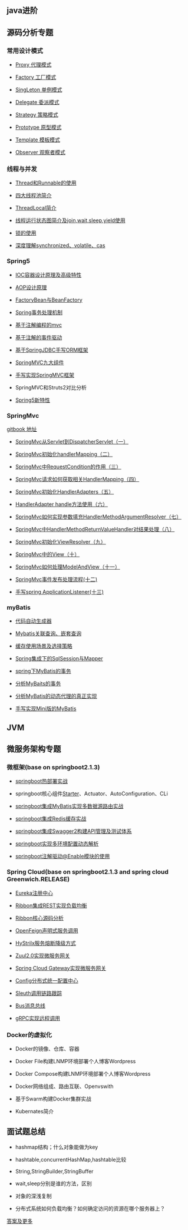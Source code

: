 ## java进阶

## 源码分析专题

### 常用设计模式

* [Proxy 代理模式](https://github.com/DespairYoke/java-advance/tree/master/design-pattern/proxy)

* [Factory 工厂模式](https://github.com/DespairYoke/java-advance/blob/master/design-pattern/factory/README.md)

* [SingLeton 单例模式](./design-pattern/signle/README.md)

* [Delegate 委派模式](https://github.com/DespairYoke/java-advance/tree/master/design-pattern/delegate)

* [Strategy 策略模式](./design-pattern/strategy/README.md)

* [Prototype 原型模式](./design-pattern/prototype/README.md)

* [Template 模板模式](./design-pattern/template/README.md)

* [Observer 观察者模式](./design-pattern/observer/README.md)

### 线程与并发

* [Thread和Runnable的使用](./thread/thread_runnable.md)

* [四大线程池简介](./thread/thread_pool.md)

* [ThreadLocal简介](./thread/threadlocal.md)

* [线程运行状态图简介及join,wait,sleep,yield使用](./thread/thread-excute.md)

* [锁的使用](./thread/thread-lock.md)

* [深度理解synchronized、volatile、cas](./thread/thread_static.md)
### Spring5

* [IOC容器设计原理及高级特性](./ioc.md)

* [AOP设计原理](./spring5/aop/README.md)

* [FactoryBean与BeanFactory](https://github.com/DespairYoke/java-advance/blob/master/spring5/FactoryBeanAndBeanFactory/README.md)

* [Spring事务处理机制](https://github.com/DespairYoke/java-advance/blob/master/spring5/spring-transaction/README.md)

* [基于注解编程的mvc](./spring5/spring-mvc/README.md)

* [基于注解的事件驱动](./spring5/spring-mvc-event/README.md)

* [基于SpringJDBC手写ORM框架](https://github.com/DespairYoke/java-advance/blob/master/spring5/making-myorm/README.md)

* [SpringMVC九大组件](./spring5/springMVC-component.md)

* [手写实现SpringMVC框架](./spring5/my-spring-mvc/README.md)

* SpringMVC和Struts2对比分析

* [Spring5新特性](./spring5/spring5-feature.md)

### SpringMvc

[gitbook 地址](https://zwd.ccxst.cn/spring-mvc-book)
* [SpringMvc从Servlet到DispatcherServlet（一）](./spring5/my-spring-mvc/2019-05-16-DispatcherServlet.md)

* [SpringMvc初始化handlerMapping（二）](./spring5/my-spring-mvc/2019-05-17-handlerMapping.md)

* [SpringMvc中RequestCondition的作用（三）](./spring5/my-spring-mvc/2019-05-18-RequestCondition.md)

* [SpringMvc请求如何获取相关HandlerMapping（四）](./spring5/my-spring-mvc/2019-05-19-HandlerMapping.md)

* [SpringMvc初始化HandlerAdapters（五）](./spring5/my-spring-mvc/2019-05-20-HandlerAdapters.md)

* [HandlerAdapter handle方法使用（六）](./spring5/my-spring-mvc/2019-05-21-HandlerAdapter.md)

* [SpringMvc如何实现参数填充HandlerMethodArgumentResolver（七）](./spring5/my-spring-mvc/2019-05-22-HandlerMethodArgumentResolver.md)

* [SpringMvc中HandlerMethodReturnValueHandler对结果处理（八）](./spring5/my-spring-mvc/2019-05-23-HandlerMethodReturnValueHandler.md)

* [SpringMvc初始化ViewResolver（九）](./spring5/my-spring-mvc/2019-05-24-ViewResolver.md)

* [SpringMvc中的View（十）](./spring5/my-spring-mvc/2019-05-25-View.md)

* [SpringMvc如何处理ModelAndView（十一）](./spring5/my-spring-mvc/2019-05-26-ModelAndView.md)

* [SpringMvc事件发布处理流程(十二)](./spring5/my-spring-mvc/chapter12.md)

* [手写spring ApplicationListener(十三)](./spring5/my-spring-mvc/chapter13.md)

### myBatis

* [代码自动生成器](./mybatis/mybatis-generator/README.md)

* [Mybatis关联查询、嵌套查询](./mybatis/mybatis-link-query/README.md)

* [缓存使用场景及选择策略](./mybatis/mybatis-cache/README.md)

* [Spring集成下的SqlSession与Mapper](./mybatis/spring-mybatis/README.md)

* [spring下MyBatis的事务](./mybatis/mybatis-transaction-manager/README.md)

* [分析MyBaits的事务](./mybatis/mybatis-transaction-analysis/README.md)

* [分析MyBatis的动态代理的真正实现](./mybatis/mybatis-proxy/README.md)

* [手写实现Mini版的MyBatis](https://github.com/DespairYoke/java-advance/blob/master/spring5/making-myorm/README.md)

## JVM

## 微服务架构专题

### 微框架(base on springboot2.1.3)

* [springboot热部署实战](./spring-boot/hot.md)

* springboot核心组件[Starter](./spring-boot/starter.md)、Actuator、AutoConfiguration、CLi

* [springboot集成MyBatis实现多数据源路由实战](./spring-boot/mulidatasource.md)

* [springboot集成Redis缓存实战](./spring-boot/redis.md)

* [springboot集成Swagger2构建API管理及测试体系](./spring-boot/swagger.md)

* [springboot实现多环境配置动态解析](./spring-boot/profile.md)

* [springboot注解驱动@Enable模块的使用](./spring-boot/spring-boot-enable/README.md)

### Spring Cloud(base on springboot2.1.3 and spring cloud Greenwich.RELEASE)

* [Eureka注册中心](./spring-cloud/eureka.md)

* [Ribbon集成REST实现负载均衡](./spring-cloud/ribbon.md)

* [Ribbon核心源码分析](./spring-cloud/ribbon_core.md)

* [OpenFeign声明式服务调用](./spring-cloud/feign.md)

* [HyStrilx服务熔断降级方式](./spring-cloud/hystrix.md)

* [Zuul2.0实现微服务网关](./spring-cloud/zuul.md)

* [Spring Cloud Gateway实现微服务网关](./spring-cloud/gateway.md)

* [Config分布式统一配置中心](./spring-cloud/config.md)

* [Sleuth调用链路跟踪](./spring-cloud/sleuth.md)

* [Bus消息总线](./spring-cloud/bus.md)

* [gRPC实现远程调用]()

### Docker的虚拟化

* Docker的镜像、仓库、容器

* Docker File构建LNMP环境部署个人博客Wordpress

* Docker Compose构建LNMP环境部署个人博客Wordpress

* Docker网络组成、路由互联、Openvswith

* 基于Swarm构建Docker集群实战

* Kubernates简介

## 面试题总结

* hashmap结构；什么对象能做为key

* hashtable,concurrentHashMap,hashtable比较

* String,StringBuilder,StringBuffer

* wait,sleep分别是谁的方法，区别
 
* 对象的深浅复制

* 分布式系统如何负载均衡？如何确定访问的资源在哪个服务器上？

[答案及更多](./interview.md)


